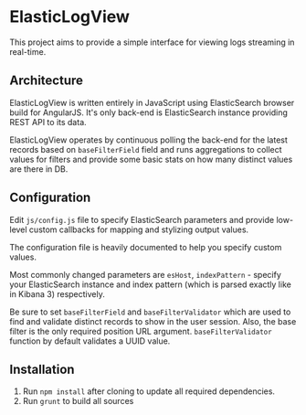 ElasticLogView
===========

This project aims to provide a simple interface for viewing logs streaming in real-time.


## Architecture

ElasticLogView is written entirely in JavaScript using ElasticSearch browser
build for AngularJS. It's only back-end is ElasticSearch instance providing REST
API to its data.

ElasticLogView operates by continuous polling the back-end for the latest
records based on `baseFilterField` field and runs aggregations to collect
values for filters and provide some basic stats on how many distinct values
are there in DB.


## Configuration

Edit `js/config.js` file to specify ElasticSearch parameters and provide
low-level custom callbacks for mapping and stylizing output values.

The configuration file is heavily documented to help you specify custom values.

Most commonly changed parameters are `esHost`, `indexPattern` - specify your
ElasticSearch instance and index pattern (which is parsed exactly like in
Kibana 3) respectively.

Be sure to set `baseFilterField` and `baseFilterValidator` which are used to
find and validate distinct records to show in the user session. Also, the
base filter is the only required position URL argument. `baseFilterValidator`
function by default validates a UUID value.


## Installation

1. Run `npm install` after cloning to update all required dependencies.
1. Run `grunt` to build all sources

